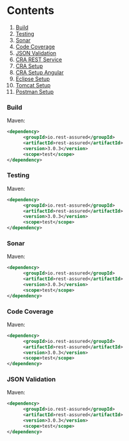 # Contents
1. [Build](#build)
1. [Testing](#testing)
1. [Sonar](#sonar)
1. [Code Coverage](#coverage)
1. [JSON Validation](#json-validation)
1. [CRA REST Service](#cra-rest-service)
1. [CRA Setup](#cra-setup)
1. [CRA Setup Angular](#cra-setup-angular)
1. [Eclipse Setup](#eclipse-setup)
1. [Tomcat Setup](#tomcat-setup)
1. [Postman Setup](#postman-setup)

### Build ###

Maven:
```xml
<dependency>
      <groupId>io.rest-assured</groupId>
      <artifactId>rest-assured</artifactId>
      <version>3.0.3</version>
      <scope>test</scope>
</dependency>
```

### Testing ###
Maven:
```xml
<dependency>
      <groupId>io.rest-assured</groupId>
      <artifactId>rest-assured</artifactId>
      <version>3.0.3</version>
      <scope>test</scope>
</dependency>
```

### Sonar ###
Maven:
```xml
<dependency>
      <groupId>io.rest-assured</groupId>
      <artifactId>rest-assured</artifactId>
      <version>3.0.3</version>
      <scope>test</scope>
</dependency>
```

### Code Coverage ###
Maven:
```xml
<dependency>
      <groupId>io.rest-assured</groupId>
      <artifactId>rest-assured</artifactId>
      <version>3.0.3</version>
      <scope>test</scope>
</dependency>
```

### JSON Validation ###
Maven:
```xml
<dependency>
      <groupId>io.rest-assured</groupId>
      <artifactId>rest-assured</artifactId>
      <version>3.0.3</version>
      <scope>test</scope>
</dependency>
```



